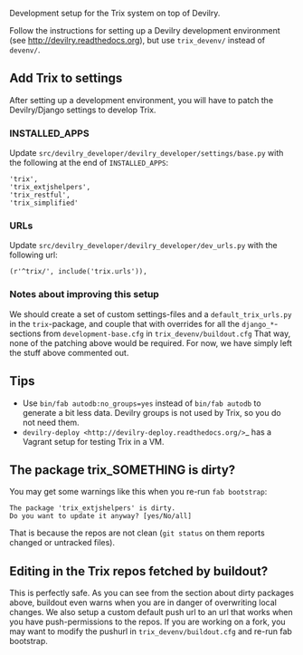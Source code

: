 Development setup for the Trix system on top of Devilry.

Follow the instructions for setting up a Devilry development environment (see
http://devilry.readthedocs.org), but use ``trix_devenv/`` instead of
``devenv/``.

## Add Trix to settings

After setting up a development environment, you will have to patch the
Devilry/Django settings to develop Trix.

### INSTALLED_APPS
Update ``src/devilry_developer/devilry_developer/settings/base.py`` with the
following at the end of ``INSTALLED_APPS``:

    'trix',
    'trix_extjshelpers',
    'trix_restful',
    'trix_simplified'

### URLs
Update ``src/devilry_developer/devilry_developer/dev_urls.py`` with the following
url:

    (r'^trix/', include('trix.urls')),


### Notes about improving this setup
We should create a set of custom settings-files and a ``default_trix_urls.py``
in the ``trix``-package, and couple that with overrides for all the
``django_*``-sections from ``development-base.cfg`` in
``trix_devenv/buildout.cfg`` That way, none of the patching above would be
required. For now, we have simply left the stuff above commented out.


## Tips

- Use ``bin/fab autodb:no_groups=yes`` instead of ``bin/fab autodb`` to generate
  a bit less data. Devilry groups is not used by Trix, so you do not need them.
- `devilry-deploy <http://devilry-deploy.readthedocs.org/>`_ has a Vagrant
  setup for testing Trix in a VM.


## The package trix_SOMETHING is dirty?
You may get some warnings like this when you re-run ``fab bootstrap``:

    The package 'trix_extjshelpers' is dirty.
    Do you want to update it anyway? [yes/No/all]

That is because the repos are not clean (``git status`` on them reports changed or untracked files).


## Editing in the Trix repos fetched by buildout?
This is perfectly safe. As you can see from the section about dirty packages
above, buildout even warns when you are in danger of overwriting local changes.
We also setup a custom default push url to an url that works when you have
push-permissions to the repos. If you are working on a fork, you may want to
modify the pushurl in ``trix_devenv/buildout.cfg`` and re-run fab bootstrap.

